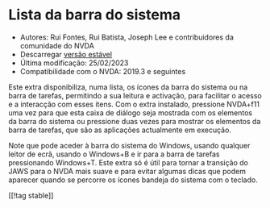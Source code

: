 # Lista da barra do sistema #

*   Autores: Rui Fontes, Rui Batista, Joseph Lee e contribuidores da comunidade do NVDA
*   Descarregar [versão estável][1]
*   Última modificação: 25/02/2023
*   Compatibilidade com o NVDA: 2019.3 e seguintes

Este extra disponibiliza, numa lista, os ícones da barra do sistema ou na barra de tarefas, permitindo a sua leitura e activação, para facilitar o acesso e a interacção com esses itens.
Com o extra instalado, pressione NVDA+f11 uma vez para que esta caixa de diálogo seja mostrada com os elementos da barra do sistema ou pressione duas vezes para mostrar os elementos da barra de tarefas, que são as aplicações actualmente em execução.

Note que pode aceder à barra do sistema do Windows, usando qualquer leitor de ecrã, usando o Windows+B e ir para a barra de tarefas pressionando Windows+T.
Este extra só é útil para tornar a transição do JAWS para o NVDA mais suave e para evitar algumas dicas que podem aparecer quando se percorre os ícones bandeja do sistema com o teclado.

[[!tag stable]]

[1]: https://github.com/ruifontes/systrayList/releases/download/2023.09.18/systrayList-2023.09.18.nvda-addon

